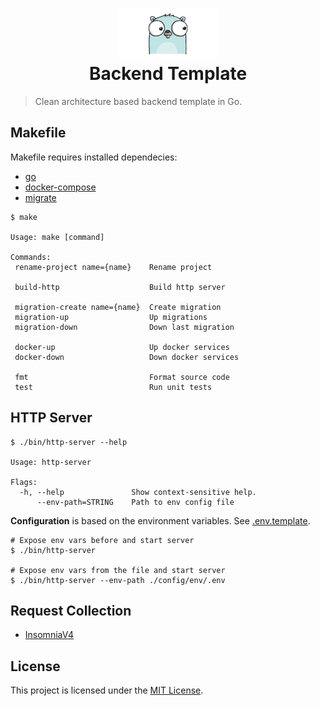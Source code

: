 <h1 align="center">
    <img height="80" width="160" src="./assets/gopher-icon.gif" alt="Go"><br>Backend Template
</h1>

> Clean architecture based backend template in Go.

## Makefile

Makefile requires installed dependecies:
* [go](https://go.dev/doc/install)
* [docker-compose](https://docs.docker.com/compose/reference)
* [migrate](https://github.com/golang-migrate/migrate)


```shell
$ make

Usage: make [command]

Commands:
 rename-project name={name}    Rename project
 
 build-http                    Build http server

 migration-create name={name}  Create migration
 migration-up                  Up migrations
 migration-down                Down last migration

 docker-up                     Up docker services
 docker-down                   Down docker services

 fmt                           Format source code
 test                          Run unit tests

```

## HTTP Server

```shell
$ ./bin/http-server --help

Usage: http-server

Flags:
  -h, --help               Show context-sensitive help.
      --env-path=STRING    Path to env config file
```

**Configuration** is based on the environment variables. See [.env.template](./config/env/.env.template).

```shell
# Expose env vars before and start server
$ ./bin/http-server

# Expose env vars from the file and start server
$ ./bin/http-server --env-path ./config/env/.env
```

## Request Collection
* [InsomniaV4](./assets/api-collection.insomnia-v4.json)

## License

This project is licensed under the [MIT License](https://github.com/pvarentsov/go-backend-template/blob/main/LICENSE).
